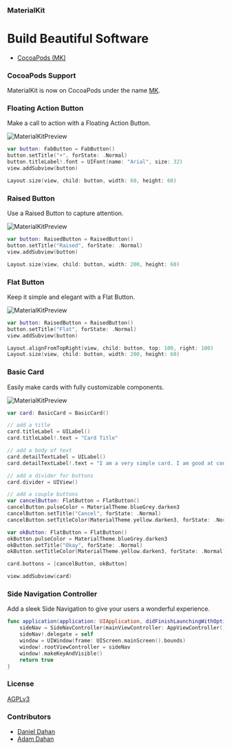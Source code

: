 ### MaterialKit

# Build Beautiful Software

* [CocoaPods (MK)](https://cocoapods.org/?q=MK)

### CocoaPods Support
MaterialKit is now on CocoaPods under the name [MK](https://cocoapods.org/?q=MK).

### Floating Action Button

Make a call to action with a Floating Action Button.

![MaterialKitPreview](http://www.materialkit.io/fabbuttonpreview.gif)

```swift
var button: FabButton = FabButton()
button.setTitle("+", forState: .Normal)
button.titleLabel!.font = UIFont(name: "Arial", size: 32)
view.addSubview(button)

Layout.size(view, child: button, width: 60, height: 60)
```

### Raised Button

Use a Raised Button to capture attention.

![MaterialKitPreview](http://www.materialkit.io/raisedbuttonpreview.gif)

```swift
var button: RaisedButton = RaisedButton()
button.setTitle("Raised", forState: .Normal)
view.addSubview(button)

Layout.size(view, child: button, width: 200, height: 60)
```

### Flat Button

Keep it simple and elegant with a Flat Button.

![MaterialKitPreview](http://www.materialkit.io/flatbuttonpreview.gif)

```swift
var button: RaisedButton = RaisedButton()
button.setTitle("Flat", forState: .Normal)
view.addSubview(button)

Layout.alignFromTopRight(view, child: button, top: 100, right: 100)
Layout.size(view, child: button, width: 200, height: 60)
```

### Basic Card

Easily make cards with fully customizable components.

![MaterialKitPreview](http://www.materialkit.io/basiccardpreview.gif)

```swift
var card: BasicCard = BasicCard()

// add a title
card.titleLabel = UILabel()
card.titleLabel!.text = "Card Title"

// add a body of text
card.detailTextLabel = UILabel()
card.detailTextLabel!.text = "I am a very simple card. I am good at containing small bits of information. I am convenient because I require little markup to use effectively."

// add a divider for buttons
card.divider = UIView()

// add a couple buttons
var cancelButton: FlatButton = FlatButton()
cancelButton.pulseColor = MaterialTheme.blueGrey.darken3
cancelButton.setTitle("Cancel", forState: .Normal)
cancelButton.setTitleColor(MaterialTheme.yellow.darken3, forState: .Normal)

var okButton: FlatButton = FlatButton()
okButton.pulseColor = MaterialTheme.blueGrey.darken3
okButton.setTitle("Okay", forState: .Normal)
okButton.setTitleColor(MaterialTheme.yellow.darken3, forState: .Normal)

card.buttons = [cancelButton, okButton]

view.addSubview(card)
```

### Side Navigation Controller

Add a sleek Side Navigation to give your users a wonderful experience.

```swift
func application(application: UIApplication, didFinishLaunchingWithOptions launchOptions: [NSObject: AnyObject]?) -> Bool {
	sideNav = SideNavController(mainViewController: AppViewController(), leftViewController: FilterViewController(), rightViewController: FilterViewController())
	sideNav!.delegate = self
	window = UIWindow(frame: UIScreen.mainScreen().bounds)
	window!.rootViewController = sideNav
	window!.makeKeyAndVisible()
	return true
}
```

### License


[AGPLv3](http://choosealicense.com/licenses/agpl-3.0/)


### Contributors


* [Daniel Dahan](https://github.com/danieldahan)
* [Adam Dahan](https://github.com/adamdahan)
